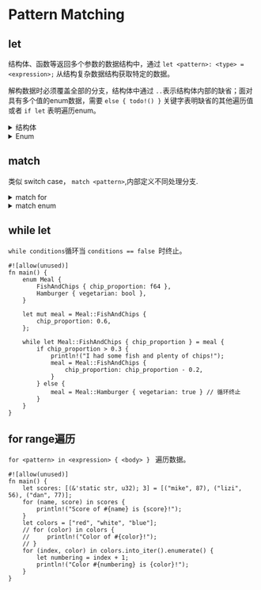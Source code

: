 # Pattern Matching

## let
结构体、函数等返回多个参数的数据结构中，通过 `let <pattern>: <type> = <expression>;` 从结构复杂数据结构获取特定的数据。

解构数据时必须覆盖全部的分支，结构体中通过 `..`表示结构体内部的缺省；面对具有多个值的enum数据，需要 `else { todo!() }` 关键字表明缺省的其他遍历值 或者 `if let` 表明遍历enum。

<details>
<summary>结构体</summary>

```text
#![allow(unused)]
fn main() {
    struct Person {
        name: &'static str,
        age: u8,
    }
    let milk = Person {
        name: "Mike",
        age: 18,
    };
    let Person { name, .. } = milk; // .. 表示缺省值
    println!("{}.", name);
}
```
</details>


<details>
<summary>Enum</summary>

```text
#![allow(unused)]
fn main() {
    enum Person {
        whitePerson { name: &'static str, age: u8 },
        blackPerson { name: &'static str, age: u8 },
    }

    let milk = Person::whitePerson {
        name: "Mike",
        age: 18,
    };
    let Person::whitePerson { name, .. } = milk else{todo!()}; // 覆盖blackPerson的分支
    println!("{}.", name);

    if let Person::whitePerson { name, .. } = milk { //获取 模式 内部参数
        println!("{}.", name);
    };
}
```
</details>

## match
类似 switch case， `match <pattern>`,内部定义不同处理分支. 

<details>
<summary>match for</summary>

```text
#![allow(unused)]
fn main() {
for n in 0..6 {
    match n {
        1 => println!("It was one!"),
        2 => println!("It was two!"),
        // or-pattern
        3 | 4 => println!("It was a bit more than two!"),
        // match guard
        high if high >= 5 => println!("It was a high number!"), // 不属于上述三个分支并且数值大于等于5的处理分支
        // a pattern consisting only of the name `other`
        other => println!("It was {other}!"), // 不属于上述4个分支的处理分支
    }
}
}
```
</details>


<details>
<summary>match enum</summary>

通过catch遍历enum，内部分支需要定义enum 字段的所有处理分支

```text

#![allow(unused)]
fn main() {
enum Meal {
    FishAndChips { chip_proportion: f64 },
    Hamburger { vegetarian: bool },
}

let meal = Meal::FishAndChips {
    chip_proportion: 0.6,
};

match meal {
    Meal::FishAndChips { chip_proportion } => { // Meal::FishAndChips { chip_proportion } if if chip_proportion > 0.5{}
        if chip_proportion > 0.5 {
            println!("I had some fish and plenty of chips!");
        } else if chip_proportion < 0.5 {
            println!("I had plenty of fish and some chips!");
        } else {
            println!("I had fish and chips!");
        }
    }
    Meal::Hamburger { vegetarian } => {
        if vegetarian {
            println!("I had a vegetarian hamburger!");
        } else {
            println!("I had a meaty hamburger!");
        }
    }
}
}
```
</details>

## while let
`while conditions`循环当 `conditions == false `时终止。

```text
#![allow(unused)]
fn main() {
    enum Meal {
        FishAndChips { chip_proportion: f64 },
        Hamburger { vegetarian: bool },
    }

    let mut meal = Meal::FishAndChips {
        chip_proportion: 0.6,
    };

    while let Meal::FishAndChips { chip_proportion } = meal {
        if chip_proportion > 0.3 {
            println!("I had some fish and plenty of chips!");
            meal = Meal::FishAndChips {
                chip_proportion: chip_proportion - 0.2,
            }
        } else {
            meal = Meal::Hamburger { vegetarian: true } // 循环终止
        }
    }
}
```

## for range遍历
`for <pattern> in <expression> { <body> } ` 遍历数据。

```text
#![allow(unused)]
fn main() {
    let scores: [(&'static str, u32); 3] = [("mike", 87), ("lizi", 56), ("dan", 77)];
    for (name, score) in scores {
        println!("Score of #{name} is {score}!");
    }
    let colors = ["red", "white", "blue"];
    // for (color) in colors {
    //     println!("Color of #{color}!");
    // }
    for (index, color) in colors.into_iter().enumerate() {
        let numbering = index + 1;
        println!("Color #{numbering} is {color}!");
    }
}
```